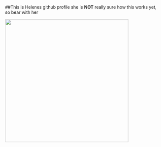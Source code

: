 ##This is Helenes github profile 
she is **NOT** really sure how this works yet, so bear with her

<img src="https://user-images.githubusercontent.com/91228202/136188930-2ab46a9a-581b-44be-90a7-e9d77d826ea7.png" height="400" />
